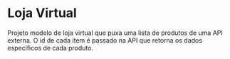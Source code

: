 <h1>Loja Virtual</h1>

<p>Projeto modelo de loja virtual que puxa uma lista de produtos de uma API externa. O id de cada item é passado na API que retorna os dados específicos de cada produto.</p>
